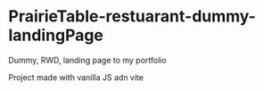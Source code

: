 # PrairieTable-restuarant-dummy-landingPage
Dummy, RWD, landing page to my portfolio

Project made with vanilla JS adn vite
